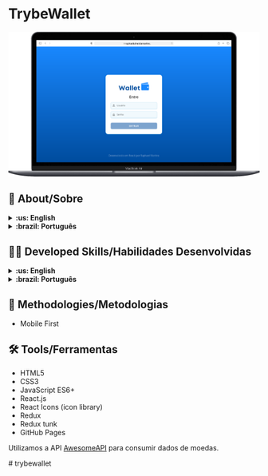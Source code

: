 # TrybeWallet 

![desktop preview](imgs/desktop-preview.png)

## :page_with_curl: About/Sobre

<details>
  <summary markdown="span"><strong>:us: English</strong></summary><br />

React project developed by [Raphael Martins](https://www.linkedin.com/in/raphaelameidamartins/) at the end of Unit 15 ([Front-end Development Module](https://github.com/raphaelalmeidamartins/trybe_exercicios/tree/main/2_Desenvolvimento-Front-end)) of Trybe's Web Development course. I was approved with 100% of the mandatory and optional requirements met.

We had to develop a wallet React application using the React Router, Redux and fetching currency exchange rates from a public API.

[Click here](https://raphaelalmeidamartins.github.io/trybewallet/) to check out the final version of the project on your browser.

<br />
</details>

<details>
  <summary markdown="span"><strong>:brazil: Português</strong></summary><br />

Projeto React desenvolvido por [Raphael Martins](https://www.linkedin.com/in/raphaelameidamartins/) ao final do Bloco 15 ([Módulo Desenvolvimento Front-end](https://github.com/raphaelalmeidamartins/trybe_exercicios/tree/main/2_Desenvolvimento-Front-end)) do curso de Desenvolvimento Web da Trybe. Fui aprovado com 100% dos requisitos obrigatórios e opcionais atingidos.

Tivemos que desenvolver uma aplicação React de carteira usando React Router, Redux e consumindo dados de taxas de câmbio de uma API pública.

[Clique aqui](https://raphaelalmeidamartins.github.io/trybewallet/) para conferir a versão final do projeto no seu navegador.

<br />
</details>

## :man_technologist: Developed Skills/Habilidades Desenvolvidas

<details>
  <summary markdown="span"><strong>:us: English</strong></summary><br />

* Develop a React application
* React to user interactions by manipulating the components' states and props according to user events
* Use the React Router library to handle page navigation
* Use the Redux library to handle state management
* Use the Redux thunk package to handle asynchronous actions
<br />
</details>

<details>
  <summary markdown="span"><strong>:brazil: Português</strong></summary><br />

* Desenvolver uma aplicação React
* Reagir a interações do usuário manipulando os estados e propriedades dos componentes de acordo com eventos
* Usar a biblioteca React Router para lidar com navegação entre páginas
* Usar a biblioteca Redux para gerenciamento de estado
* Usar o pacote Redux thunk para lidar com actions assíncronas
<br />
</details>

## :memo: Methodologies/Metodologias

* Mobile First

## :hammer_and_wrench: Tools/Ferramentas

* HTML5
* CSS3
* JavaScript ES6+
* React.js
* React Icons (icon library)
* Redux
* Redux tunk
* GitHub Pages


Utilizamos a API [AwesomeAPI](https://docs.awesomeapi.com.br/api-de-moedas) para consumir dados de moedas.
<br />
</details>
# trybewallet
